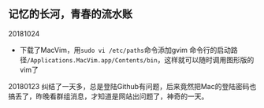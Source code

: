 
## 记忆的长河，青春的流水账 ##



  20181024
  - 下载了MacVim，用`sudo vi /etc/paths`命令添加gvim 命令行的启动路径`/Applications.MacVim.app/Contents/bin`，这样就可以随时调用图形版的vim了


  20180123 纠结了一天多，总是登陆Github有问题，后来竟然把Mac的登陆密码也搞丢了，昨晚看群组消息，才知道是网站出问题了，神奇的一天。
